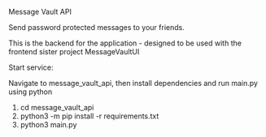 Message Vault API

Send password protected messages to your friends.

This is the backend for the application - designed to be used with the frontend sister project MessageVaultUI

Start service:

Navigate to message_vault_api, then install dependencies and run main.py using python
1. cd message_vault_api
2. python3 -m pip install -r requirements.txt
3. python3 main.py